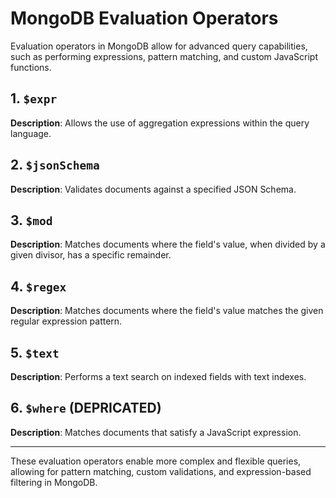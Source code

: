 # MongoDB Evaluation Operators

Evaluation operators in MongoDB allow for advanced query capabilities, such as performing expressions, pattern matching, and custom JavaScript functions.

## 1. `$expr`
**Description**: Allows the use of aggregation expressions within the query language.

## 2. `$jsonSchema`
**Description**: Validates documents against a specified JSON Schema.

## 3. `$mod`
**Description**: Matches documents where the field's value, when divided by a given divisor, has a specific remainder.

## 4. `$regex`
**Description**: Matches documents where the field's value matches the given regular expression pattern.

## 5. `$text`
**Description**: Performs a text search on indexed fields with text indexes.

## 6. `$where`  (DEPRICATED)
**Description**: Matches documents that satisfy a JavaScript expression.

---
These evaluation operators enable more complex and flexible queries, allowing for pattern matching, custom validations, and expression-based filtering in MongoDB.